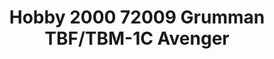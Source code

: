 ---
layout: product
title: "Hobby 2000 72009 Grumman TBF/TBM-1C Avenger"
price: "3100" 
desc: "Maketa"
img_path: "/assets/img/H2K72009.jpg"
brand: "N/A"
available: false
special_offer: false
new: false
soon: false
cat: "010000"
subcat: "011900"
subsubcat: "0N/A"
sifra: "H2K72009"
popular: true
---